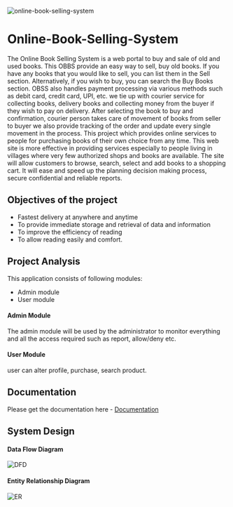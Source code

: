 
![online-book-selling-system](https://github.com/abhijithca78/Online-Book-Selling-System/assets/83497961/e5c14bba-8636-42aa-9ff9-1cb40c487b79)

# Online-Book-Selling-System

The Online Book Selling System is a web portal to buy and sale of old and used books. This OBBS provide an easy way to sell, buy old books. If you have any books that you would like to sell, you can list them in the Sell section. Alternatively, if you wish to buy, you can search the Buy Books section. OBSS also handles payment processing via various methods such as debit card, credit card, UPI, etc. we tie up with courier service for collecting books, delivery books and collecting money from the buyer if they wish to pay on delivery. After selecting the book to buy and confirmation, courier person takes care of movement of books from seller to buyer we also provide tracking of the order and update every single movement in the process. This project which provides online services to people for purchasing books of their own choice from any time. This web site is more effective in providing services especially to people living in villages where very few authorized shops and books are available. The site will allow customers to browse, search, select and add books to a shopping cart. It will ease and speed up the planning decision making process, secure confidential and reliable reports.


## Objectives of the project

- Fastest delivery at anywhere and anytime 
- To provide immediate storage and retrieval of data and information 
- To improve the efficiency of reading 
- To allow reading easily and comfort.
## Project Analysis

This application consists of following modules:

- Admin module
- User module

#### Admin Module

The admin module will be used by the administrator to monitor everything and all the access required such as report, allow/deny etc.

#### User Module

user can alter profile, purchase, search product.


## Documentation

Please get the documentation here -
[Documentation](https://github.com/abhijithca78/Online-Book-Selling-System/files/13417182/documentation.pdf)

## System Design

#### Data Flow Diagram
![DFD](https://github.com/abhijithca78/Online-Book-Selling-System/assets/83497961/9428eadd-952c-4a18-aad4-4e9b8b25f594)

#### Entity Relationship Diagram
![ER](https://github.com/abhijithca78/Online-Book-Selling-System/assets/83497961/7372e84e-8a29-4de6-a2e4-81e6ff6d2e92)



